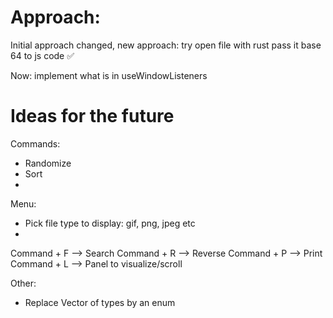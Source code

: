 # Approach:

Initial approach changed, new approach: try open file with rust pass it base 64 to js code ✅

Now: implement what is in useWindowListeners


# Ideas for the future



Commands:
- Randomize
- Sort
- 


Menu:
- Pick file type to display: gif, png, jpeg etc
- 


Command + F --> Search
Command + R --> Reverse
Command + P --> Print
Command + L --> Panel to visualize/scroll


Other:
- Replace Vector of types by an enum
